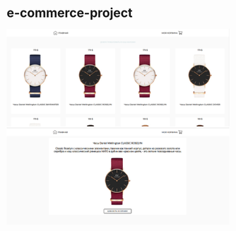 # e-commerce-project

![alt text](https://github.com/YauheniRusinchuk/e-commerce-project/blob/master/%D0%A1%D0%BD%D0%B8%D0%BC%D0%BE%D0%BA%20%D1%8D%D0%BA%D1%80%D0%B0%D0%BD%D0%B0%20%D0%BE%D1%82%202019-09-23%2022-39-48.png)
![alt text](https://github.com/YauheniRusinchuk/e-commerce-project/blob/master/%D0%A1%D0%BD%D0%B8%D0%BC%D0%BE%D0%BA%20%D1%8D%D0%BA%D1%80%D0%B0%D0%BD%D0%B0%20%D0%BE%D1%82%202019-09-24%2011-56-37.png)
